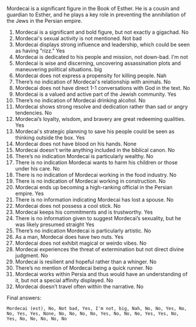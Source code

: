 Mordecai is a significant figure in the Book of Esther. He is a cousin and guardian to Esther, and he plays a key role in preventing the annihilation of the Jews in the Persian empire.

1. Mordecai is a significant and bold figure, but not exactly a gigachad. No
2. Mordecai's sexual activity is not mentioned. Not bad
3. Mordecai displays strong influence and leadership, which could be seen as having "rizz." Yes
4. Mordecai is dedicated to his people and mission, not down-bad. I'm not
5. Mordecai is wise and discerning, uncovering assassination plots and maneuvering political situations. big
6. Mordecai does not express a propensity for killing people. Nah
7. There’s no indication of Mordecai's relationship with animals. No
8. Mordecai does not have direct 1-1 conversations with God in the text. No
9. Mordecai is a valued and active part of the Jewish community. Yes
10. There’s no indication of Mordecai drinking alcohol. No
11. Mordecai shows strong resolve and dedication rather than sad or angry tendencies. No
12. Mordecai’s loyalty, wisdom, and bravery are great redeeming qualities. Yes
13. Mordecai's strategic planning to save his people could be seen as thinking outside the box. Yes
14. Mordecai does not have blood on his hands. None
15. Mordecai doesn't write anything included in the biblical canon. No
16. There’s no indication Mordecai is particularly wealthy. No
17. There is no indication Mordecai wants to harm his children or those under his care. No
18. There is no indication of Mordecai working in the food industry. No
19. There is no indication of Mordecai working in construction. No
20. Mordecai ends up becoming a high-ranking official in the Persian empire. Yes
21. There is no information indicating Mordecai has lost a spouse. No
22. Mordecai does not possess a cool stick. No
23. Mordecai keeps his commitments and is trustworthy. Yes
24. There is no information given to suggest Mordecai’s sexuality, but he was likely presumed straight Yes
25. There’s no indication Mordecai is particularly artistic. No
26. As a man, Mordecai does have two nuts. Yes
27. Mordecai does not exhibit magical or weirdo vibes. No
28. Mordecai experiences the threat of extermination but not direct divine judgment. No
29. Mordecai is resilient and hopeful rather than a whinger. No
30. There’s no mention of Mordecai being a quick runner. No
31. Mordecai works within Persia and thus would have an understanding of it, but not a special affinity displayed. No
32. Mordecai doesn’t travel often within the narrative. No

Final answers:

```Mordecai (est), No, Not bad, Yes, I'm not, big, Nah, No, No, Yes, No, No, Yes, Yes, None, No, No, No, No, Yes, No, No, No, Yes, Yes, No, Yes, No, No, No, No, No```